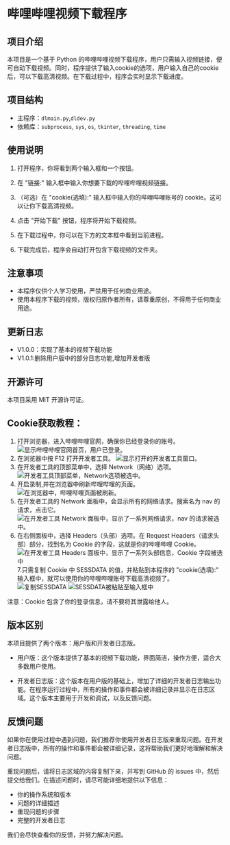 # 哔哩哔哩视频下载程序

## 项目介绍

本项目是一个基于 Python 的哔哩哔哩视频下载程序，用户只需输入视频链接，便可自动下载视频。同时，程序提供了输入cookie的选项，用户输入自己的cookie后，可以下载高清视频。在下载过程中，程序会实时显示下载进度。

## 项目结构

* 主程序：`dlmain.py`,`dldev.py`
* 依赖库：`subprocess`, `sys`, `os`, `tkinter`, `threading`, `time`

## 使用说明

1. 打开程序，你将看到两个输入框和一个按钮。

2. 在 "链接:" 输入框中输入你想要下载的哔哩哔哩视频链接。

3. （可选）在 "cookie(选填):" 输入框中输入你的哔哩哔哩账号的 cookie。这可以让你下载高清视频。

4. 点击 "开始下载" 按钮，程序将开始下载视频。

5. 在下载过程中，你可以在下方的文本框中看到当前进程。

6. 下载完成后，程序会自动打开包含下载视频的文件夹。

## 注意事项

* 本程序仅供个人学习使用，严禁用于任何商业用途。
* 使用本程序下载的视频，版权归原作者所有，请尊重原创，不得用于任何商业用途。

## 更新日志

* V1.0.0：实现了基本的视频下载功能
* V1.0.1:删除用户版中的部分日志功能,增加开发者版

## 开源许可

本项目采用 MIT 开源许可证。

## Cookie获取教程：

1. 打开浏览器，进入哔哩哔哩官网，确保你已经登录你的账号。
  ![显示哔哩哔哩官网首页，用户已登录。](https://8aa5534c.telegraph-image-9ah.pages.dev/file/4d4e2c274ab90833b0dab.png)
2. 在浏览器中按 F12 打开开发者工具。
  ![显示打开的开发者工具窗口。](https://8aa5534c.telegraph-image-9ah.pages.dev/file/77a6950fa4a45b48000d6.png)
3. 在开发者工具的顶部菜单中，选择 Network（网络）选项。
  ![开发者工具顶部菜单，Network选项被选中。](https://8aa5534c.telegraph-image-9ah.pages.dev/file/342ba10006dbd394c6fcb.png)
4. 开启录制,并在浏览器中刷新哔哩哔哩的页面。
  ![在浏览器中，哔哩哔哩页面被刷新。](https://8aa5534c.telegraph-image-9ah.pages.dev/file/e93b5bfc92f99c31a6699.png)
5. 在开发者工具的 Network 面板中，会显示所有的网络请求。搜索名为 nav 的请求，点击它。
  ![在开发者工具 Network 面板中，显示了一系列网络请求，nav 的请求被选中。](https://8aa5534c.telegraph-image-9ah.pages.dev/file/4a1a661bdf64ff4d228c7.png)
6. 在右侧面板中，选择 Headers（头部）选项。在 Request Headers（请求头部）部分，找到名为 Cookie 的字段，这就是你的哔哩哔哩 Cookie。
  ![在开发者工具 Headers 面板中，显示了一系列头部信息，Cookie 字段被选中](https://8aa5534c.telegraph-image-9ah.pages.dev/file/7ba72269666ef0097f046.png)
7.只需复制 Cookie 中 SESSDATA 的值，并粘贴到本程序的 "cookie(选填):" 输入框中，就可以使用你的哔哩哔哩账号下载高清视频了。
  ![复制SESSDATA](https://8aa5534c.telegraph-image-9ah.pages.dev/file/7c2777bd9837fc77771a4.png)
  ![SESSDATA被粘贴至输入框中](https://8aa5534c.telegraph-image-9ah.pages.dev/file/fa13adc077e7720261d01.png)

注意：Cookie 包含了你的登录信息，请不要将其泄露给他人。

## 版本区别

本项目提供了两个版本：用户版和开发者日志版。

- 用户版：这个版本提供了基本的视频下载功能，界面简洁，操作方便，适合大多数用户使用。

- 开发者日志版：这个版本在用户版的基础上，增加了详细的开发者日志输出功能。在程序运行过程中，所有的操作和事件都会被详细记录并显示在日志区域。这个版本主要用于开发和调试，以及反馈问题。

## 反馈问题

如果你在使用过程中遇到问题，我们推荐你使用开发者日志版来重现问题。在开发者日志版中，所有的操作和事件都会被详细记录，这将帮助我们更好地理解和解决问题。

重现问题后，请将日志区域的内容复制下来，并写到 GitHub 的 issues 中，然后提交给我们。在描述问题时，请尽可能详细地提供以下信息：

- 你的操作系统和版本
- 问题的详细描述
- 重现问题的步骤
- 完整的开发者日志

我们会尽快查看你的反馈，并努力解决问题。

